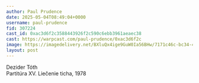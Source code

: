 ```yaml
---
author: Paul Prudence
date: 2025-05-04T08:49:04+0000
username: paul-prudence
fid: 307224
cast_id: 0xac3d6f2c3588443926f2c590c6ebb3961aeaec38
cast: https://warpcast.com/paul-prudence/0xac3d6f2c
image: https://imagedelivery.net/BXluQx4ige9GuW0Ia56BHw/7171c46c-bc34-4ae9-8f5a-e7735d83d700/original
layout: post
---
```

Dezider Tóth  
Partitúra XV. Liečenie ticha, 1978  

<img src='https://imagedelivery.net/BXluQx4ige9GuW0Ia56BHw/7171c46c-bc34-4ae9-8f5a-e7735d83d700/original' alt='' referrerpolicy='no-referrer'/>